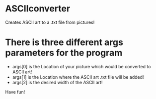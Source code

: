 # ASCIIconverter
Creates ASCII art to a .txt file from pictures!

# There is three different args parameters for the program

- args[0] is the Location of your picture which would be converted to ASCII art!
- args[1] is the Location where the ASCII art .txt file will be added!
- args[2] is the desired width of the ASCII art!

Have fun!
